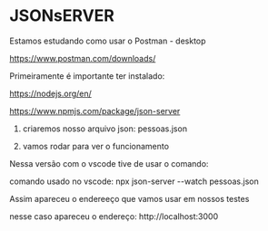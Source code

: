 # JSONsERVER

Estamos estudando como usar o Postman - desktop

https://www.postman.com/downloads/

Primeiramente é importante ter instalado:

https://nodejs.org/en/

https://www.npmjs.com/package/json-server

1. criaremos nosso arquivo json:  pessoas.json

2. vamos rodar para ver o funcionamento

Nessa versão com o vscode tive de usar o comando:

comando usado no vscode:    npx json-server --watch pessoas.json

Assim apareceu o endereeço que vamos usar em nossos testes

nesse caso apareceu o endereço:   http://localhost:3000
